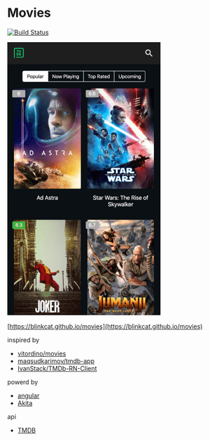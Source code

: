 # Movies

[![Build Status](https://www.travis-ci.org/blinkcat/movies.svg?branch=master)](https://www.travis-ci.org/blinkcat/movies)

![app](docs/app.png)

[https://blinkcat.github.io/movies](https://blinkcat.github.io/movies)

inspired by

- [vitordino/movies](https://github.com/vitordino/movies)
- [maqsudkarimov/tmdb-app](https://github.com/maqsudkarimov/tmdb-app)
- [IvanStack/TMDb-RN-Client](https://github.com/IvanStack/TMDb-RN-Client)

powerd by

- [angular](https://github.com/angular/angular)
- [Akita](https://netbasal.gitbook.io/akita/)

api

- [TMDB](https://www.themoviedb.org/documentation/api)
